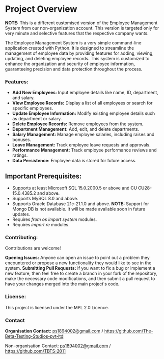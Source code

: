 # Project Overview

**NOTE:** This is a different customised version of the Employee Management System from our non-organization account. This version is targeted only for very minute and selective features that the respective company wants.

The Employee Management System is a very simple command-line application created with Python. It is designed to streamline the management of employee data by providing features for adding, viewing, updating, and deleting employee records. This system is customized to enhance the organization and security of employee information, guaranteeing precision and data protection throughout the process.

### Features:

- **Add New Employees:** Input employee details like name, ID, department, and salary.
- **View Employee Records:** Display a list of all employees or search for specific employees.
- **Update Employee Information:** Modify existing employee details such as department or salary.
- **Delete Employee Records:** Remove employees from the system.
- **Department Management:** Add, edit, and delete departments.
- **Salary Management:** Manage employee salaries, including raises and bonuses.
- **Leave Management:** Track employee leave requests and approvals.
- **Performance Management:** Track employee performance reviews and ratings.
- **Data Persistence:** Employee data is stored for future access.

## Important Prerequisites:

- Supports at least Microsoft SQL 15.0.2000.5 or above and CU CU28-15.0.4385.2 and above.
- Supports MySQL 8.0 and above.
- Supports Oracle Database 21c-21.1.0 and above.
**NOTE:** Support for Mongo DB is not available. It will be made available soon in future updates.
- Requires *from os import system* modules.
- Requires *import re* modules.

### Contributing:

Contributions are welcome!

**Opening Issues:** Anyone can open an issue to point out a problem they encountered or propose a new functionality they would like to see in the system.
**Submitting Pull Requests:** If you want to fix a bug or implement a new feature, then feel free to create a branch in your fork of the repository, make the necessary code modifications, and then submit a pull request to have your changes merged into the main project's code.

### License:

This project is licensed under the MPL 2.0 Licence.

### Contact

**Organisation Contact:**
ps1894002@gmail.com / https://github.com/The-Beta-Testing-Studios-pvt-ltd

Non-organisation Contact:
ps1894002@gmail.com / https://github.com/TBTS-2011
